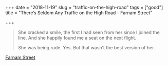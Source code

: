 +++
date = "2018-11-19"
slug = "traffic-on-the-high-road"
tags = ["good"]
title = "There’s Seldom Any Traffic on the High Road - Farnam Street"

+++

> She cracked a smile, the first I had seen from her since I joined the line. And she happily found me a seat on the next flight.
> 
> She was being rude. Yes. But that wasn’t the best version of her.

[Farnam Street](https://fs.blog/2018/11/high-road/)

